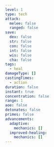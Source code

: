 ```yaml
---
level: 1
type: tech
attack:
  melee: false
  ranged: false
save:
  dex: false
  str: false
  con: false
  int: false
  wis: false
  cha: false
tags:
  - heal
damageType: []
castingTimes:
  - action
duration: false
instant: true
concentration: false
range: 1
aoe: false
detonates: false
primes: false
advancements:
  adaptive:
    mechanics: []
  improved-healing:
    mechanics: []
---
```

